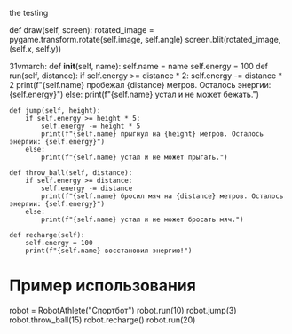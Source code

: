 the testing

def draw(self, screen):
    rotated_image = pygame.transform.rotate(self.image, self.angle)
    screen.blit(rotated_image, (self.x, self.y))

31vmarch:
    def __init__(self, name):
        self.name = name
        self.energy = 100
    def run(self, distance):
        if self.energy >= distance * 2:
            self.energy -= distance * 2
            print(f"{self.name} пробежал {distance} метров. Осталось энергии: {self.energy}")
        else:
            print(f"{self.name} устал и не может бежать.")

    def jump(self, height):
        if self.energy >= height * 5:
            self.energy -= height * 5
            print(f"{self.name} прыгнул на {height} метров. Осталось энергии: {self.energy}")
        else:
            print(f"{self.name} устал и не может прыгать.")

    def throw_ball(self, distance):
        if self.energy >= distance:
            self.energy -= distance
            print(f"{self.name} бросил мяч на {distance} метров. Осталось энергии: {self.energy}")
        else:
            print(f"{self.name} устал и не может бросать мяч.")

    def recharge(self):
        self.energy = 100
        print(f"{self.name} восстановил энергию!")

# Пример использования
robot = RobotAthlete("Спортбот")
robot.run(10)
robot.jump(3)
robot.throw_ball(15)
robot.recharge()
robot.run(20)
